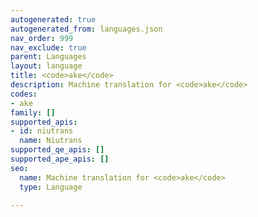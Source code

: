 ```yaml
---
autogenerated: true
autogenerated_from: languages.json
nav_order: 999
nav_exclude: true
parent: Languages
layout: language
title: <code>ake</code>
description: Machine translation for <code>ake</code>
codes:
- ake
family: []
supported_apis:
- id: niutrans
  name: Niutrans
supported_qe_apis: []
supported_ape_apis: []
seo:
  name: Machine translation for <code>ake</code>
  type: Language

---
```


